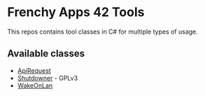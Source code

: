 # Frenchy Apps 42 Tools

This repos contains tool classes in C# for multiple types of usage.

## Available classes

* [ApiRequest](https://github.com/FrApp42/Tools/tree/main/ApiRequest)
* [Shutdowner](https://github.com/FrApp42/Tools/tree/main/Shutdowner) - GPLv3
* [WakeOnLan](https://github.com/FrApp42/Tools/tree/main/WakeOnLan)
